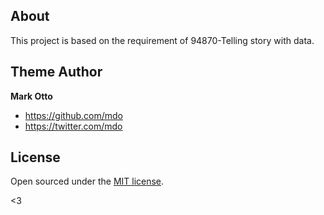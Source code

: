 ## About
This project is based on the requirement of 94870-Telling story with data.

## Theme Author

**Mark Otto**
- <https://github.com/mdo>
- <https://twitter.com/mdo>


## License

Open sourced under the [MIT license](LICENSE.md).

<3
